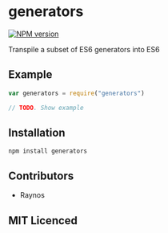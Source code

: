 # generators

<!-- [![browser support][5]][6] -->

<!-- [![build status][1]][2] [![NPM version][7]][8] [![dependency status][3]][4] -->

[![NPM version](https://badge.fury.io/js/after.png)](http://badge.fury.io/js/after)

Transpile a subset of ES6 generators into ES6

## Example

```js
var generators = require("generators")

// TODO. Show example
```

## Installation

`npm install generators`

## Contributors

 - Raynos

## MIT Licenced

  [1]: https://secure.travis-ci.org/Raynos/generators.png
  [2]: https://travis-ci.org/Raynos/generators
  [3]: https://david-dm.org/Raynos/generators.png
  [4]: https://david-dm.org/Raynos/generators
  [5]: https://ci.testling.com/Raynos/generators.png
  [6]: https://ci.testling.com/Raynos/generators
  [7]: https://badge.fury.io/js/generators.png
  [8]: https://badge.fury.io/js/generators
